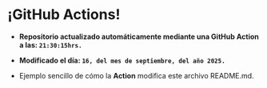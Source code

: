 # ¡GitHub Actions!
* **Repositorio actualizado automáticamente mediante una GitHub Action a las: `21:30:15hrs.`**
* **Modificado el día: `16, del mes de septiembre, del año 2025.`**

* Ejemplo sencillo de cómo la **Action** modifica este archivo README.md.
